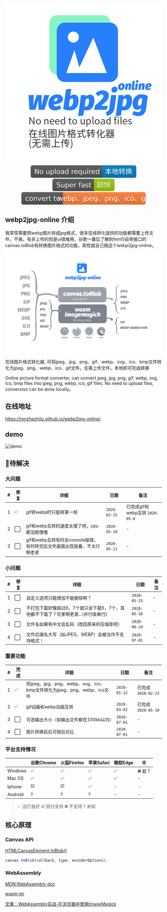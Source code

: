 <center>

![title](./cdn/og_image2.png)

<!-- from shields.io/ -->

![title](./cdn/badges/01.svg)
![title](./cdn/badges/02.svg)
![title](./cdn/badges/03.svg)

</center>

## webp2jpg-online 介绍

我常常需要把webp图片转成jpg格式，很多在线转化提供的功能都需要上传文件，不爽。有非上传的但是ui很难用，谷歌一番后了解到html5自带接口的canvas.toBlob有转换图片格式的功能，索性就自己搞这个webp2jpg-online。


![title](./cdn/format.png)

在线图片格式转化器, 可将jpeg、jpg、png、gif、webp、svg、ico、bmp文件转化为jpeg、png、webp、ico、gif文件。无需上传文件，本地即可完成转换

Online picture format converter, can convert jpeg, jpg, png, gif, webp, svg, ico, bmp files into jpeg, png, webp, ico, gif files. No need to upload files, conversion can be done locally。

## 在线地址

https://renzhezhilu.github.io/webp2jpg-online/

## demo

![demo](./cdn/v2_demo.gif)

## 🔧待解决
### 大问题

|#|修复|详细|日期|备注|
|---|-----|----|----|-----|
|1| ✅ |gif转webp时只能转第一帧|`2020-02-15`|已完成gif和webp互转 `2020-05-8`
|2| ⬜️ |gif和webp互转的速度太慢了吧，cpu都没跑慢噜|`2020-05-10`|-|
|3| ⬜️ |gif和webp互转有时会console报错，有时转完后文件画面出现层叠，不太行啊老弟|`2020-05-11`|-|

### 小问题

|#|修复|详细|日期|备注|
|---|-----|----|----|-----|
|1| ⬜️ |自定义选项只能增加不能删除啊？|`2020-05-15`|-|
|2| ⬜️ |不打包下载好像超过6，7个就只会下载6，7个，其他都不下载了？坑爹啊老弟...(并行改串行)|`2020-05-16`|-|
|3| ⬜️ |文件名如果有中文会乱码（改回原来的压缩库吧）|`2020-06-24`|-|
|4| ⬜️ |文件后缀名大写（如JPEG、WEBP）会被当作不支持格式！|`2020-07-01`|-|

### 重要功能
|#|完成|详细|日期|备注|
|---|-----|----|----|-----|
| 1 | ✅ |将jpeg、jpg、png、webp、svg、ico、bmp文件转化为jpeg、png、webp、ico文件|`2020-01-12`| 已完成`2020-02-23`|
| 2 | ✅ | gif动画和webp动画互转 | `2020-03-02` | 已完成`2020-05-10` |
| 3 | ⬜️ | 可选输出大小（如输出文件都在100kb以内） | `2020-07-01` | - |
| 4 | ⬜️ | 图片转换前后可拖拉对比 | `2020-07-01`  | - |

### 平台支持情况

||谷歌Chrome|火狐Firefox|苹果Safari|微软Edge|IE|
|---|-----|----|----|-----|---|
|Windows|✅|✅|✅|✅| ❌ 蛤？|
|Mac OS|✅|✅|✅|✅|-|
|Iphone|☑️|☑️| ✅ | - |-|
|Android|?|?|?| -|-|

> ✅ 运行良好 ☑️ 部分支持 ❌ 不支持 ? 未知

## 核心原理
### Canvas API

[HTMLCanvasElement.toBlob()](https://developer.mozilla.org/zh-CN/docs/Web/API/HTMLCanvasElement/toBlob)

<!-- https://codepen.io/random233/pen/PowBBaa?editors=1000 -->
``` javascript
canvas.toBlob(callback, type, encoderOptions);
```
### WebAssembly
[MDN:WebAssembly doc](https://developer.mozilla.org/zh-CN/docs/WebAssembly)

[wasm-im ](https://github.com/mk33mk333/wasm-im)

[文章：WebAssembly实战-在浏览器中使用ImageMagick](https://cloud.tencent.com/developer/article/1554176)


